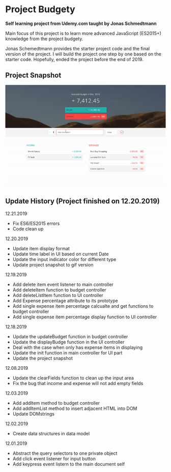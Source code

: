 # Project Budgety
**Self learning project from Udemy.com taught by Jonas Schmedtmann**

Main focus of this project is to learn more advanced JavaScript (ES2015+) knowledge from the project budgety.

Jonas Schemedtmann provides the starter project code and the final version of the project. I will build the project one step by one based on the starter code. Hopefully, ended the project before the end of 2019.

## Project Snapshot
![Project Snapshot](./Project-Snapshot.gif)

## Update History (Project finished on 12.20.2019)
12.21.2019
- Fix ES6/ES2015 errors
- Code clean up

12.20.2019
- Update item display format
- Update time label in UI based on current Date
- Update the input indicator color for different type
- Update project snapshot to gif version

12.19.2019
- Add delete item event listener to main controller
- Add deleteItem function to budget controller
- Add deleteListItem function to UI controller
- Add Expense percentage attribute to its prototype
- Add single expense item percentage calcualte and get functions to budget controller
- Add single expense item percentage display function to UI controller 

12.18.2019
- Update the updateBudget function in budget controller
- Update the displayBudge function in the UI controller
- Deal with the case when only has expense items in displaying
- Update the init function in main controller for UI part
- Update the project snapshot

12.08.2019
- Update the clearFields function to clean up the input area
- Fix the bug that income and expense will not add empty fields

12.03.2019
- Add addItem method to budget controller
- Add addItemList method to insert adjacent HTML into DOM
- Update DOMstrings

12.02.2019
- Create data structures in data model

12.01.2019
- Abstract the query selectors to one private object
- Add click event listener for input button
- Add keypress event listern to the main document self

